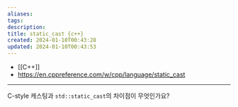 ```yaml
---
aliases: 
tags: 
description:
title: static_cast {c++}
created: 2024-01-10T00:43:28
updated: 2024-01-10T00:43:53
---
```

- [[C++]]
- <https://en.cppreference.com/w/cpp/language/static_cast>
---
C-style 캐스팅과 `std::static_cast`의 차이점이 무엇인가요?
